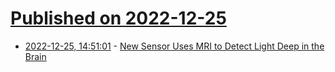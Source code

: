 # [Published on 2022-12-25](index.md)

* [2022-12-25, 14:51:01](https://news.ycombinator.com/item?id=34127683) - [New Sensor Uses MRI to Detect Light Deep in the Brain](https://neurosciencenews.com/mri-light-sensor-22130/)
